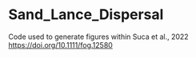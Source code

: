 # Sand_Lance_Dispersal
Code used to generate figures within Suca et al., 2022  https://doi.org/10.1111/fog.12580
